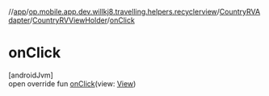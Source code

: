 //[app](../../../../index.md)/[op.mobile.app.dev.willkj8.travelling.helpers.recyclerview](../../index.md)/[CountryRVAdapter](../index.md)/[CountryRVViewHolder](index.md)/[onClick](on-click.md)

# onClick

[androidJvm]\
open override fun [onClick](on-click.md)(view: [View](https://developer.android.com/reference/kotlin/android/view/View.html))
